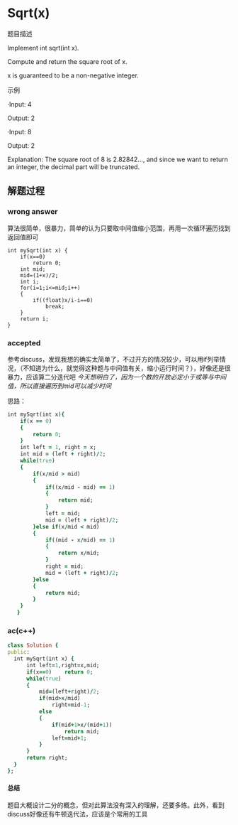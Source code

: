 # Sqrt(x)

题目描述

Implement int sqrt(int x).

Compute and return the square root of x.

x is guaranteed to be a non-negative integer.

示例

·Input: 4

 Output: 2
 
·Input: 8

 Output: 2
 
 Explanation: The square root of 8 is 2.82842..., and since we want to return an integer, the decimal part will be truncated.
 
## 解题过程

### wrong answer

算法很简单，很暴力，简单的认为只要取中间值缩小范围，再用一次循环遍历找到返回值即可

```
int mySqrt(int x) {
    if(x==0)
        return 0;
    int mid;
    mid=(1+x)/2;
    int i;
    for(i=1;i<=mid;i++)
    {
        if((float)x/i-i==0)
            break;
    }
    return i;
}
```
### accepted

参考discuss，发现我想的确实太简单了，不过开方的情况较少，可以用if列举情况，（不知道为什么，就觉得这种题与中间值有关，缩小运行时间？），好像还是很暴力，应该算二分迭代吧 *今天想明白了，因为一个数的开放必定小于或等与中间值，所以直接遍历到mid可以减少时间*


思路：
```ruby
int mySqrt(int x){
    if(x == 0)
    {
        return 0;
    }
    int left = 1, right = x;
    int mid = (left + right)/2;
    while(true)
    {
        if(x/mid > mid)
        {
            if((x/mid - mid) == 1)
            {
                return mid;
            }
            left = mid;
            mid = (left + right)/2;
        }else if(x/mid < mid)
        {
            if((mid - x/mid) == 1)
            {
                return x/mid;
            }
            right = mid;
            mid = (left + right)/2;
        }else
        {
            return mid;
        }
    }
   }
   ```
  ### ac(c++)
  ```ruby
  class Solution {
public:
    int mySqrt(int x) {
        int left=1,right=x,mid;
        if(x==0)    return 0;
        while(true)
        {
            mid=(left+right)/2;
            if(mid>x/mid)
                right=mid-1;
            else 
            {
                if(mid+1>x/(mid+1))
                    return mid;
                left=mid+1;
            }
        }
        return right;
    }
};
```
   #### 总结
   
   题目大概设计二分的概念，但对此算法没有深入的理解，还要多练。此外，看到discuss好像还有牛顿迭代法，应该是个常用的工具
